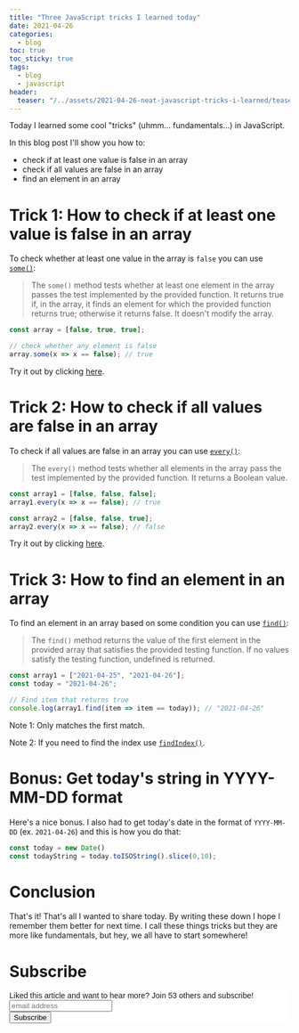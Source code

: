 ```yaml
---
title: "Three JavaScript tricks I learned today"
date: 2021-04-26
categories:
  - blog
toc: true
toc_sticky: true
tags:
  - blog
  - javascript
header:
  teaser: "/../assets/2021-04-26-neat-javascript-tricks-i-learned/teaser800x430.png"
---
```


Today I learned some cool "tricks" (uhmm... fundamentals...) in JavaScript. 

In this blog post I'll show you how to: 

* check if at least one value is false in an array
* check if all values are false in an array
* find an element in an array

# Trick 1: How to check if at least one value is false in an array

To check whether at least one value in the array is `false` you can use [`some()`](https://developer.mozilla.org/en-US/docs/Web/JavaScript/Reference/Global_Objects/Array/some):

> The `some()` method tests whether at least one element in the array passes
the test implemented by the provided function.  It returns true if, in the
array, it finds an element for which the provided function returns true;
otherwise it returns false.  It doesn't modify the array.

```js
const array = [false, true, true];

// check whether any element is false
array.some(x => x == false); // true
```

Try it out by clicking [here](https://replit.com/@Rainymood/ConstantOrdinaryGenerics#index.js).

# Trick 2: How to check if all values are false in an array

To check if all values are false in an array you can use [`every()`](https://developer.mozilla.org/en-US/docs/Web/JavaScript/Reference/Global_Objects/Array/every):

> The `every()` method tests whether all elements in the array pass the test
implemented by the provided function.  It returns a Boolean value.

```js
const array1 = [false, false, false];
array1.every(x => x == false); // true

const array2 = [false, false, true];
array2.every(x => x == false); // false
```

Try it out by clicking [here](https://replit.com/@Rainymood/SuperbTremendousRedundantcode#index.js).

# Trick 3: How to find an element in an array

To find an element in an array based on some condition you can use [`find()`](https://developer.mozilla.org/en-US/docs/Web/JavaScript/Reference/Global_Objects/Array/find):

> The `find()` method returns the value of the first element in the provided
array that satisfies the provided testing function.  If no values satisfy the
testing function, undefined is returned.

```js
const array1 = ["2021-04-25", "2021-04-26"];
const today = "2021-04-26";

// Find item that returns true
console.log(array1.find(item => item == today)); // "2021-04-26"
```

Note 1: Only matches the first match.

Note 2: If you need to find the index use [`findIndex()`](https://developer.mozilla.org/en-US/docs/Web/JavaScript/Reference/Global_Objects/Array/findIndex).

# Bonus: Get today's string in YYYY-MM-DD format

Here's a nice bonus. I also had to get today's date in the format of `YYYY-MM-DD` (ex. `2021-04-26`) and this is how you do that:

```js
const today = new Date()
const todayString = today.toISOString().slice(0,10);
```

# Conclusion

That's it! That's all I wanted to share today. By writing these down I hope I remember them better for next time. I call these things tricks but they are more like fundamentals, but hey, we all have to start somewhere!

# Subscribe 

<!-- Begin Mailchimp Signup Form -->
<link href="//cdn-images.mailchimp.com/embedcode/horizontal-slim-10_7.css" rel="stylesheet" type="text/css">
<style type="text/css">
  #mc_embed_signup{background:#fff; clear:left; font:14px Helvetica,Arial,sans-serif; width:100%;}
  /* Add your own Mailchimp form style overrides in your site stylesheet or in this style block.
     We recommend moving this block and the preceding CSS link to the HEAD of your HTML file. */
</style>
<div id="mc_embed_signup">
<form action="https://gmail.us3.list-manage.com/subscribe/post?u=92fe86c389878585bc87837e8&amp;id=50543deff9" method="post" id="mc-embedded-subscribe-form" name="mc-embedded-subscribe-form" class="validate" target="_blank" novalidate>
    <div id="mc_embed_signup_scroll">
  <label for="mce-EMAIL">Liked this article and want to hear more? Join 53 others and subscribe!</label>
  <input type="email" value="" name="EMAIL" class="email" id="mce-EMAIL" placeholder="email address" required>
    <!-- real people should not fill this in and expect good things - do not remove this or risk form bot signups-->
    <div style="position: absolute; left: -5000px;" aria-hidden="true"><input type="text" name="b_92fe86c389878585bc87837e8_50543deff9" tabindex="-1" value=""></div>
    <div class="clear"><input type="submit" value="Subscribe" name="subscribe" id="mc-embedded-subscribe" class="button"></div>
    </div>
</form>
</div>
<!--End mc_embed_signup-->
